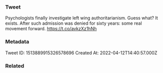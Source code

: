 ### Tweet
Psychologists finally investigate left wing authoritarianism. Guess what? It exists. After such admission was denied for sixty years: some real movement forward.  https://t.co/avkzXz1hNh

### Metadata
Tweet ID: 1513889915326578696
Created At: 2022-04-12T14:40:57.000Z

### Related

